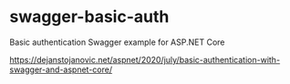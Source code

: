 # swagger-basic-auth
Basic authentication Swagger example for ASP.NET Core

https://dejanstojanovic.net/aspnet/2020/july/basic-authentication-with-swagger-and-aspnet-core/
